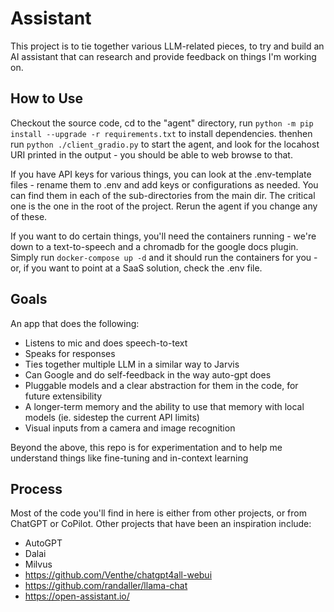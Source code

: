 # Assistant

This project is to tie together various LLM-related pieces, to try and build an AI assistant that can research and provide feedback on things I'm working on.

## How to Use

Checkout the source code, cd to the "agent" directory, run `python -m pip install --upgrade -r requirements.txt` to install dependencies.
thenhen run `python ./client_gradio.py` to start the agent, and look for the locahost URI printed in the output - you should
be able to web browse to that.

If you have API keys for various things, you can look at the .env-template files - rename them to .env and add
keys or configurations as needed. You can find them in each of the sub-directories from the main dir. The critical one
is the one in the root of the project. Rerun the agent if you change any of these.

If you want to do certain things, you'll need the containers running - we're down to a text-to-speech and a chromadb for the google docs
plugin. Simply run `docker-compose up -d` and it should run the containers for you - or, if you want to point at a SaaS solution,
check the .env file.

## Goals

An app that does the following:

  * Listens to mic and does speech-to-text
  * Speaks for responses
  * Ties together multiple LLM in a similar way to Jarvis
  * Can Google and do self-feedback in the way auto-gpt does
  * Pluggable models and a clear abstraction for them in the code, for future extensibility
  * A longer-term memory and the ability to use that memory with local models (ie. sidestep the current API limits)
  * Visual inputs from a camera and image recognition

Beyond the above, this repo is for experimentation and to help me understand things like fine-tuning and in-context learning

## Process

Most of the code you'll find in here is either from other projects, or from ChatGPT or CoPilot.
Other projects that have been an inspiration include:

  * AutoGPT
  * Dalai
  * Milvus
  * https://github.com/Venthe/chatgpt4all-webui
  * https://github.com/randaller/llama-chat
  * https://open-assistant.io/


